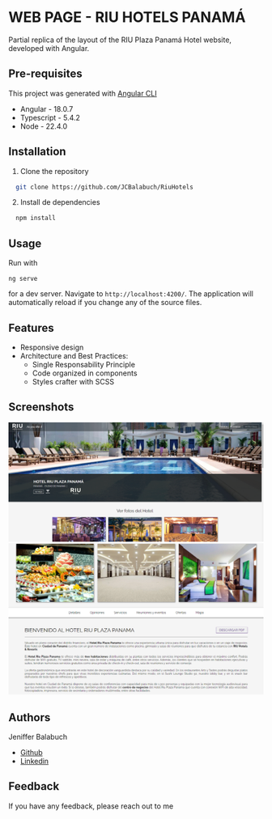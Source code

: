 # WEB PAGE - RIU HOTELS PANAMÁ

Partial replica of the layout of the RIU Plaza Panamá Hotel website, developed with Angular.

## Pre-requisites

This project was generated with [Angular CLI](https://github.com/angular/angular-cli)

- Angular - 18.0.7
- Typescript - 5.4.2
- Node - 22.4.0

## Installation

1. Clone the repository

```bash
  git clone https://github.com/JCBalabuch/RiuHotels
```

2. Install de dependencies

```bash
  npm install
```

## Usage

Run with

```
ng serve
```

for a dev server. Navigate to `http://localhost:4200/`. The application will automatically reload if you change any of the source files.

## Features

- Responsive design
- Architecture and Best Practices:
  - Single Responsability Principle
  - Code organized in components
  - Styles crafter with SCSS

## Screenshots

![alt text](image.png)
![alt text](image-1.png)

## Authors

Jeniffer Balabuch

- [Github](https://github.com/JCBalabuch)
- [Linkedin](https://www.linkedin.com/in/jenifferbalabuch/)

## Feedback

If you have any feedback, please reach out to me
